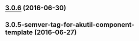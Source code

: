 <a name="3.0.6"></a>
## [3.0.6](https://aui-team-bot/https://bitbucket.org/atlassian/atlaskit-spike/compare/3.0.5-semver-tag-for-akutil-component-template...v3.0.6) (2016-06-30)



<a name="3.0.5-semver-tag-for-akutil-component-template"></a>
## 3.0.5-semver-tag-for-akutil-component-template (2016-06-27)



